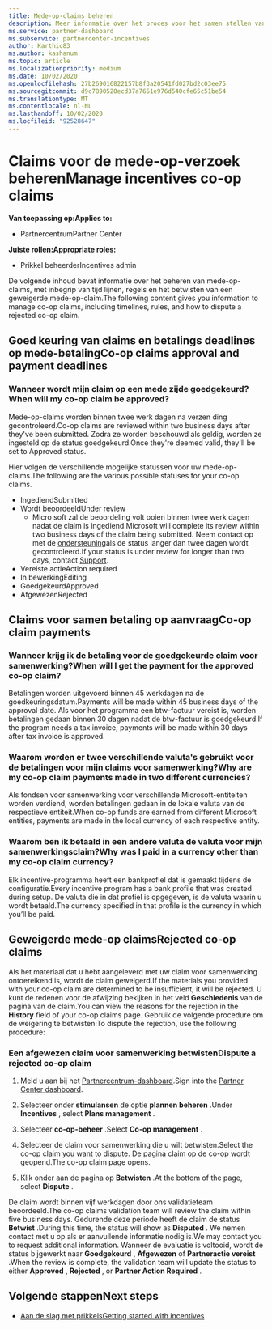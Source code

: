 ```yaml
---
title: Mede-op-claims beheren
description: Meer informatie over het proces voor het samen stellen van claims, met inbegrip van deadlines, valuta problemen en het betwisten van een geweigerde mede-op-claim.
ms.service: partner-dashboard
ms.subservice: partnercenter-incentives
author: Karthic83
ms.author: kashanum
ms.topic: article
ms.localizationpriority: medium
ms.date: 10/02/2020
ms.openlocfilehash: 27b269016822157b8f3a20541fd027bd2c03ee75
ms.sourcegitcommit: d9c7890520ecd37a7651e976d540cfe65c51be54
ms.translationtype: MT
ms.contentlocale: nl-NL
ms.lasthandoff: 10/02/2020
ms.locfileid: "92528647"
---
```

# <a name="manage-incentives-co-op-claims"></a><span data-ttu-id="5999e-103">Claims voor de mede-op-verzoek beheren</span><span class="sxs-lookup"><span data-stu-id="5999e-103">Manage incentives co-op claims</span></span>

<span data-ttu-id="5999e-104">**Van toepassing op:**</span><span class="sxs-lookup"><span data-stu-id="5999e-104">**Applies to:**</span></span>

- <span data-ttu-id="5999e-105">Partnercentrum</span><span class="sxs-lookup"><span data-stu-id="5999e-105">Partner Center</span></span>

<span data-ttu-id="5999e-106">**Juiste rollen:**</span><span class="sxs-lookup"><span data-stu-id="5999e-106">**Appropriate roles:**</span></span>

- <span data-ttu-id="5999e-107">Prikkel beheerder</span><span class="sxs-lookup"><span data-stu-id="5999e-107">Incentives admin</span></span>

<span data-ttu-id="5999e-108">De volgende inhoud bevat informatie over het beheren van mede-op-claims, met inbegrip van tijd lijnen, regels en het betwisten van een geweigerde mede-op-claim.</span><span class="sxs-lookup"><span data-stu-id="5999e-108">The following content gives you information to manage co-op claims, including timelines, rules, and how to dispute a rejected co-op claim.</span></span>

## <a name="co-op-claims-approval-and-payment-deadlines"></a><span data-ttu-id="5999e-109">Goed keuring van claims en betalings deadlines op mede-betaling</span><span class="sxs-lookup"><span data-stu-id="5999e-109">Co-op claims approval and payment deadlines</span></span>

### <a name="when-will-my-co-op-claim-be-approved"></a><span data-ttu-id="5999e-110">Wanneer wordt mijn claim op een mede zijde goedgekeurd?</span><span class="sxs-lookup"><span data-stu-id="5999e-110">When will my co-op claim be approved?</span></span>

<span data-ttu-id="5999e-111">Mede-op-claims worden binnen twee werk dagen na verzen ding gecontroleerd.</span><span class="sxs-lookup"><span data-stu-id="5999e-111">Co-op claims are reviewed within two business days after they've been submitted.</span></span> <span data-ttu-id="5999e-112">Zodra ze worden beschouwd als geldig, worden ze ingesteld op de status goedgekeurd.</span><span class="sxs-lookup"><span data-stu-id="5999e-112">Once they're deemed valid, they'll be set to Approved status.</span></span>  

<span data-ttu-id="5999e-113">Hier volgen de verschillende mogelijke statussen voor uw mede-op-claims.</span><span class="sxs-lookup"><span data-stu-id="5999e-113">The following are the various possible statuses for your co-op claims.</span></span>

- <span data-ttu-id="5999e-114">Ingediend</span><span class="sxs-lookup"><span data-stu-id="5999e-114">Submitted</span></span>
- <span data-ttu-id="5999e-115">Wordt beoordeeld</span><span class="sxs-lookup"><span data-stu-id="5999e-115">Under review</span></span>
  - <span data-ttu-id="5999e-116">Micro soft zal de beoordeling volt ooien binnen twee werk dagen nadat de claim is ingediend.</span><span class="sxs-lookup"><span data-stu-id="5999e-116">Microsoft will complete its review within two business days of the claim being submitted.</span></span> <span data-ttu-id="5999e-117">Neem contact op met de [ondersteuning](https://partner.microsoft.com/dashboard/support/incentives/servicerequests?category=incentives)als de status langer dan twee dagen wordt gecontroleerd.</span><span class="sxs-lookup"><span data-stu-id="5999e-117">If your status is under review for longer than two days, contact [Support](https://partner.microsoft.com/dashboard/support/incentives/servicerequests?category=incentives).</span></span>
- <span data-ttu-id="5999e-118">Vereiste actie</span><span class="sxs-lookup"><span data-stu-id="5999e-118">Action required</span></span>
- <span data-ttu-id="5999e-119">In bewerking</span><span class="sxs-lookup"><span data-stu-id="5999e-119">Editing</span></span>
- <span data-ttu-id="5999e-120">Goedgekeurd</span><span class="sxs-lookup"><span data-stu-id="5999e-120">Approved</span></span>
- <span data-ttu-id="5999e-121">Afgewezen</span><span class="sxs-lookup"><span data-stu-id="5999e-121">Rejected</span></span>

## <a name="co-op-claim-payments"></a><span data-ttu-id="5999e-122">Claims voor samen betaling op aanvraag</span><span class="sxs-lookup"><span data-stu-id="5999e-122">Co-op claim payments</span></span>

### <a name="when-will-i-get-the-payment-for-the-approved-co-op-claim"></a><span data-ttu-id="5999e-123">Wanneer krijg ik de betaling voor de goedgekeurde claim voor samenwerking?</span><span class="sxs-lookup"><span data-stu-id="5999e-123">When will I get the payment for the approved co-op claim?</span></span>

<span data-ttu-id="5999e-124">Betalingen worden uitgevoerd binnen 45 werkdagen na de goedkeuringsdatum.</span><span class="sxs-lookup"><span data-stu-id="5999e-124">Payments will be made within 45 business days of the approval date.</span></span> <span data-ttu-id="5999e-125">Als voor het programma een btw-factuur vereist is, worden betalingen gedaan binnen 30 dagen nadat de btw-factuur is goedgekeurd.</span><span class="sxs-lookup"><span data-stu-id="5999e-125">If the program needs a tax invoice, payments will be made within 30 days after tax invoice is approved.</span></span>

### <a name="why-are-my-co-op-claim-payments-made-in-two-different-currencies"></a><span data-ttu-id="5999e-126">Waarom worden er twee verschillende valuta's gebruikt voor de betalingen voor mijn claims voor samenwerking?</span><span class="sxs-lookup"><span data-stu-id="5999e-126">Why are my co-op claim payments made in two different currencies?</span></span>

<span data-ttu-id="5999e-127">Als fondsen voor samenwerking voor verschillende Microsoft-entiteiten worden verdiend, worden betalingen gedaan in de lokale valuta van de respectieve entiteit.</span><span class="sxs-lookup"><span data-stu-id="5999e-127">When co-op funds are earned from different Microsoft entities, payments are made in the local currency of each respective entity.</span></span>  

### <a name="why-was-i-paid-in-a-currency-other-than-my-co-op-claim-currency"></a><span data-ttu-id="5999e-128">Waarom ben ik betaald in een andere valuta de valuta voor mijn samenwerkingsclaim?</span><span class="sxs-lookup"><span data-stu-id="5999e-128">Why was I paid in a currency other than my co-op claim currency?</span></span>

<span data-ttu-id="5999e-129">Elk incentive-programma heeft een bankprofiel dat is gemaakt tijdens de configuratie.</span><span class="sxs-lookup"><span data-stu-id="5999e-129">Every incentive program has a bank profile that was created during setup.</span></span> <span data-ttu-id="5999e-130">De valuta die in dat profiel is opgegeven, is de valuta waarin u wordt betaald.</span><span class="sxs-lookup"><span data-stu-id="5999e-130">The currency specified in that profile is the currency in which you’ll be paid.</span></span>

## <a name="rejected-co-op-claims"></a><span data-ttu-id="5999e-131">Geweigerde mede-op claims</span><span class="sxs-lookup"><span data-stu-id="5999e-131">Rejected co-op claims</span></span>

<span data-ttu-id="5999e-132">Als het materiaal dat u hebt aangeleverd met uw claim voor samenwerking ontoereikend is, wordt de claim geweigerd.</span><span class="sxs-lookup"><span data-stu-id="5999e-132">If the materials you provided with your co-op claim are determined to be insufficient, it will be rejected.</span></span> <span data-ttu-id="5999e-133">U kunt de redenen voor de afwijzing bekijken in het veld **Geschiedenis** van de pagina van de claim.</span><span class="sxs-lookup"><span data-stu-id="5999e-133">You can view the reasons for the rejection in the **History** field of your co-op claims page.</span></span> <span data-ttu-id="5999e-134">Gebruik de volgende procedure om de weigering te betwisten:</span><span class="sxs-lookup"><span data-stu-id="5999e-134">To dispute the rejection, use the following procedure:</span></span>

### <a name="dispute-a-rejected-co-op-claim"></a><span data-ttu-id="5999e-135">Een afgewezen claim voor samenwerking betwisten</span><span class="sxs-lookup"><span data-stu-id="5999e-135">Dispute a rejected co-op claim</span></span>

1. <span data-ttu-id="5999e-136">Meld u aan bij het [Partnercentrum-dashboard](https://partner.microsoft.com/dashboard/).</span><span class="sxs-lookup"><span data-stu-id="5999e-136">Sign into the [Partner Center dashboard](https://partner.microsoft.com/dashboard/).</span></span>

2. <span data-ttu-id="5999e-137">Selecteer onder **stimulansen** de optie **plannen beheren** .</span><span class="sxs-lookup"><span data-stu-id="5999e-137">Under **Incentives** , select **Plans management** .</span></span>

3. <span data-ttu-id="5999e-138">Selecteer **co-op-beheer** .</span><span class="sxs-lookup"><span data-stu-id="5999e-138">Select **Co-op management** .</span></span>

4. <span data-ttu-id="5999e-139">Selecteer de claim voor samenwerking die u wilt betwisten.</span><span class="sxs-lookup"><span data-stu-id="5999e-139">Select the co-op claim you want to dispute.</span></span> <span data-ttu-id="5999e-140">De pagina claim op de co-op wordt geopend.</span><span class="sxs-lookup"><span data-stu-id="5999e-140">The co-op claim page opens.</span></span>

5. <span data-ttu-id="5999e-141">Klik onder aan de pagina op **Betwisten** .</span><span class="sxs-lookup"><span data-stu-id="5999e-141">At the bottom of the page, select **Dispute** .</span></span>

<span data-ttu-id="5999e-142">De claim wordt binnen vijf werkdagen door ons validatieteam beoordeeld.</span><span class="sxs-lookup"><span data-stu-id="5999e-142">The co-op claims validation team will review the claim within five business days.</span></span> <span data-ttu-id="5999e-143">Gedurende deze periode heeft de claim de status **Betwist** .</span><span class="sxs-lookup"><span data-stu-id="5999e-143">During this time, the status will show as **Disputed** .</span></span> <span data-ttu-id="5999e-144">We nemen contact met u op als er aanvullende informatie nodig is.</span><span class="sxs-lookup"><span data-stu-id="5999e-144">We may contact you to request additional information.</span></span> <span data-ttu-id="5999e-145">Wanneer de evaluatie is voltooid, wordt de status bijgewerkt naar **Goedgekeurd** , **Afgewezen** of **Partneractie vereist** .</span><span class="sxs-lookup"><span data-stu-id="5999e-145">When the review is complete, the validation team will update the status to either **Approved** , **Rejected** , or **Partner Action Required** .</span></span>

## <a name="next-steps"></a><span data-ttu-id="5999e-146">Volgende stappen</span><span class="sxs-lookup"><span data-stu-id="5999e-146">Next steps</span></span>

- [<span data-ttu-id="5999e-147">Aan de slag met prikkels</span><span class="sxs-lookup"><span data-stu-id="5999e-147">Getting started with incentives</span></span>](incentives-get-started-intro.md)

